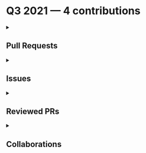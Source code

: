 # Q3 2021 — 4 contributions

<details>
  <summary><h2>Pull Requests</h2></summary>
No pull requests contributions in this quarter.
</details>

<details>
  <summary><h2>Issues</h2></summary>
<table style='width:100%; table-layout:fixed;'>
  <thead>
    <tr>
      <th style='width:5%;'>No.</th>
      <th style='width:20%;'>Project Name</th>
      <th style='width:20%;'>Title</th>
      <th style='width:35%;'>Description</th>
      <th style='width:20%;'>Date</th>
    </tr>
  </thead>
  <tbody>
    <tr>
      <td>1.</td>
      <td>Virtual-Coffee/virtualcoffee.io</td>
      <td><a href='https://github.com/Virtual-Coffee/virtualcoffee.io/issues/347'>Typo of markdown in Guide To VC</a></td>
      <td>### Is there an existing issue for this?

- [X] I have searched the existing issues

### What happened?

There is a typo in the markdown to the link to YouTube.

![typo-markdown](https://user-images.githubusercontent.com/45172775/134976865-5300c63e-5bcf-4d5a-8f78-9280e301c626.jpg)
.

### Steps To Reproduce

Go to [Virtual Coffee Events](https://virtualcoffee.io/member-resources/guide-to-vc/#virtual-coffee-events), in the Lightning Talks session.

### What browsers are you seeing the problem on?

_No response_

### Environment

_No response_

### Anything else?

I would like to be assigned to tackle this issue.

### Code of Conduct

- [X] I've read the Code of Conduct and understand my responsibilities as a member of the Virtual Coffee community</td>
      <td>2021-09-27</td>
    </tr>
    <tr>
      <td>2.</td>
      <td>Virtual-Coffee/virtualcoffee.io</td>
      <td><a href='https://github.com/Virtual-Coffee/virtualcoffee.io/issues/317'>Install and Run link in CONTRIBUTING.md goes nowhere </a></td>
      <td>### Is there an existing issue for this?

- [X] I have searched the existing issues

### What happened?

In the [Table of Contents section in CONTRIBUTING.md](https://github.com/Virtual-Coffee/virtualcoffee.io/blob/main/CONTRIBUTING.md#table-of-contents), the link to "Install and Run" (see attached screenshot) goes nowhere.
It's because that link changed to "[Local development](https://github.com/Virtual-Coffee/virtualcoffee.io/blob/main/CONTRIBUTING.md#local-development)".

This would be a good first issue for those who start to get their hands wet in open source!

<hr/>


![table-of-contents](https://user-images.githubusercontent.com/45172775/132096902-74c3c6fa-e528-454a-b38e-c4aa00027cc0.jpg)



### Steps To Reproduce

_No response_

### What browsers are you seeing the problem on?

_No response_

### Environment

```markdown
- OS:
- Node:
- yarn:
```


### Anything else?

_No response_

### Code of Conduct

- [X] I've read the Code of Conduct and understand my responsibilities as a member of the Virtual Coffee community</td>
      <td>2021-09-04</td>
    </tr>
  </tbody>
</table>
</details>

<details>
  <summary><h2>Reviewed PRs</h2></summary>
No reviewed prs contributions in this quarter.
</details>

<details>
  <summary><h2>Collaborations</h2></summary>
<table style='width:100%; table-layout:fixed;'>
  <thead>
    <tr>
      <th style='width:5%;'>No.</th>
      <th style='width:20%;'>Project Name</th>
      <th style='width:20%;'>Title</th>
      <th style='width:35%;'>Description</th>
      <th style='width:20%;'>Date</th>
    </tr>
  </thead>
  <tbody>
    <tr>
      <td>1.</td>
      <td>Virtual-Coffee/virtualcoffee.io</td>
      <td><a href='https://github.com/Virtual-Coffee/virtualcoffee.io/pull/329'>Feature/add channel guide</a></td>
      <td>## Linked Issue

- closes #310 

## Description

- Added a markdown file for the Slack channel guide that @adiati98 created ❤️ </td>
      <td>2021-09-10</td>
    </tr>
    <tr>
      <td>2.</td>
      <td>Virtual-Coffee/virtualcoffee.io</td>
      <td><a href='https://github.com/Virtual-Coffee/virtualcoffee.io/pull/298'>Member resources/guideto vc</a></td>
      <td>## Description

- closes #293

## Methodology

Made the index page for member resources and the start of the VC guide.

## Question
What should the order be on the Member Resources? 
</td>
      <td>2021-09-03</td>
    </tr>
  </tbody>
</table>
</details>

